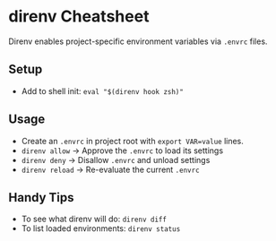 # direnv Cheatsheet

Direnv enables project-specific environment variables via `.envrc` files.

## Setup
- Add to shell init: `eval "$(direnv hook zsh)"`

## Usage
- Create an `.envrc` in project root with `export VAR=value` lines.
- `direnv allow`   → Approve the `.envrc` to load its settings
- `direnv deny`    → Disallow `.envrc` and unload settings
- `direnv reload`  → Re-evaluate the current `.envrc`

## Handy Tips
- To see what direnv will do: `direnv diff`
- To list loaded environments: `direnv status`